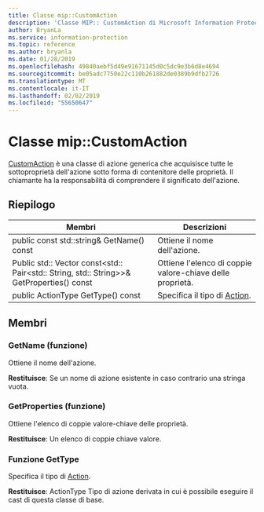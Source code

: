 ```yaml
---
title: Classe mip::CustomAction
description: 'Classe MIP:: CustomAction di Microsoft Information Protection (MIP) SDK vengono documentate.'
author: BryanLa
ms.service: information-protection
ms.topic: reference
ms.author: bryanla
ms.date: 01/28/2019
ms.openlocfilehash: 49840aebf5d49e91671145d0c5dc9e3b6d8e4694
ms.sourcegitcommit: be05adc7750e22c110b261882de0389b9dfb2726
ms.translationtype: MT
ms.contentlocale: it-IT
ms.lasthandoff: 02/02/2019
ms.locfileid: "55650647"
---
```

# <a name="class-mipcustomaction"></a>Classe mip::CustomAction 
[CustomAction](class_mip_customaction.md) è una classe di azione generica che acquisisce tutte le sottoproprietà dell'azione sotto forma di contenitore delle proprietà. Il chiamante ha la responsabilità di comprendere il significato dell'azione.
  
## <a name="summary"></a>Riepilogo
 Membri                        | Descrizioni                                
--------------------------------|---------------------------------------------
public const std::string& GetName() const  |  Ottiene il nome dell'azione.
Public std:: Vector const\<std:: Pair\<std:: String, std:: String\>\>& GetProperties() const  |  Ottiene l'elenco di coppie valore-chiave delle proprietà.
public ActionType GetType() const  |  Specifica il tipo di [Action](class_mip_action.md).
  
## <a name="members"></a>Membri
  
### <a name="getname-function"></a>GetName (funzione)
Ottiene il nome dell'azione.

  
**Restituisce**: Se un nome di azione esistente in caso contrario una stringa vuota.
  
### <a name="getproperties-function"></a>GetProperties (funzione)
Ottiene l'elenco di coppie valore-chiave delle proprietà.

  
**Restituisce**: Un elenco di coppie chiave valore.
  
### <a name="gettype-function"></a>Funzione GetType
Specifica il tipo di [Action](class_mip_action.md).

  
**Restituisce**: ActionType Tipo di azione derivata in cui è possibile eseguire il cast di questa classe di base.